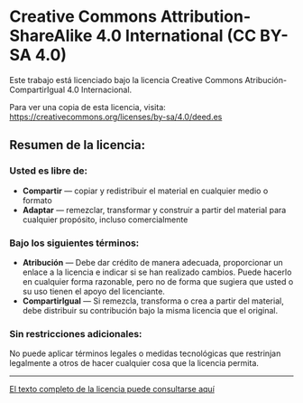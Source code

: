 # Creative Commons Attribution-ShareAlike 4.0 International (CC BY-SA 4.0)

Este trabajo está licenciado bajo la licencia Creative Commons Atribución-CompartirIgual 4.0 Internacional.

Para ver una copia de esta licencia, visita:
https://creativecommons.org/licenses/by-sa/4.0/deed.es

## Resumen de la licencia:

### Usted es libre de:
- **Compartir** — copiar y redistribuir el material en cualquier medio o formato
- **Adaptar** — remezclar, transformar y construir a partir del material para cualquier propósito, incluso comercialmente

### Bajo los siguientes términos:
- **Atribución** — Debe dar crédito de manera adecuada, proporcionar un enlace a la licencia e indicar si se han realizado cambios. Puede hacerlo en cualquier forma razonable, pero no de forma que sugiera que usted o su uso tienen el apoyo del licenciante.
- **CompartirIgual** — Si remezcla, transforma o crea a partir del material, debe distribuir su contribución bajo la misma licencia que el original.

### Sin restricciones adicionales:
No puede aplicar términos legales o medidas tecnológicas que restrinjan legalmente a otros de hacer cualquier cosa que la licencia permita.

---

[El texto completo de la licencia puede consultarse aquí](https://creativecommons.org/licenses/by-sa/4.0/legalcode.es)
